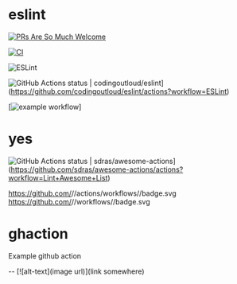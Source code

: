 # eslint

[![PRs Are So Much Welcome](https://img.shields.io/badge/PRs-welcome-green.svg)](https://github.com/codingoutloud/eslint/blob/main/CONTRIBUTING.md)

[![CI][ci-image]][ci-url]

[ci-image]: https://github.com/codingoutloud/eslint/workflows/ESLint/badge.svg?event=push
[ci-url]: https://github.com/codingoutloud/eslint/security/code-scanning

![ESLint](https://img.shields.io/badge/ESLint-4B3263?style=for-the-badge&logo=eslint&logoColor=white)

![GitHub Actions status | codingoutloud/eslint](https://github.com/codingoutloud/eslint/workflows/ESLint/badge.svg)](https://github.com/codingoutloud/eslint/actions?workflow=ESLint)

[![example workflow](https://github.com/codingoutloud/eslint/actions/workflows/eslint.yml/badge.svg?event=push)]


# yes

![GitHub Actions status | sdras/awesome-actions](https://github.com/sdras/awesome-actions/workflows/Lint%20Awesome%20List/badge.svg)](https://github.com/sdras/awesome-actions/actions?workflow=Lint+Awesome+List)

https://github.com/<org>/<repo>/actions/workflows/<filename>/badge.svg
https://github.com/<org>/<repo>/workflows/<workflow-name>/badge.svg

# ghaction
Example github action

-- [![alt-text](image url)](link somewhere)

